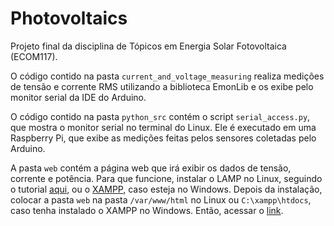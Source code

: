 # Photovoltaics

Projeto final da disciplina de Tópicos em Energia Solar Fotovoltaica (ECOM117). 

O código contido na pasta `current_and_voltage_measuring` realiza medições de tensão e corrente RMS utilizando a biblioteca EmonLib e os exibe pelo monitor serial da IDE do Arduino.

O código contido na pasta `python_src` contém o script `serial_access.py`, que mostra o monitor serial no terminal do Linux. Ele é executado em uma Raspberry Pi, que exibe as medições feitas pelos sensores coletadas pelo Arduino. 

A pasta `web` contém a página web que irá exibir os dados de tensão, corrente e potência. Para que funcione, instalar o LAMP no Linux, seguindo o tutorial [aqui](https://www.digitalocean.com/community/tutorials/como-instalar-a-pilha-linux-apache-mysql-php-lamp-no-ubuntu-18-04-pt), ou o [XAMPP](https://www.apachefriends.org/download.html), caso esteja no Windows. Depois da instalação, colocar a pasta `web` na pasta `/var/www/html` no Linux ou `C:\xampp\htdocs`, caso tenha instalado o XAMPP no Windows. Então, acessar o [link](http://127.0.0.1/web/index.php).
